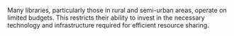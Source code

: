 Many libraries, particularly those in rural and semi-urban areas, operate on limited budgets. This restricts their ability to invest in the necessary technology and infrastructure required for efficient resource sharing.
